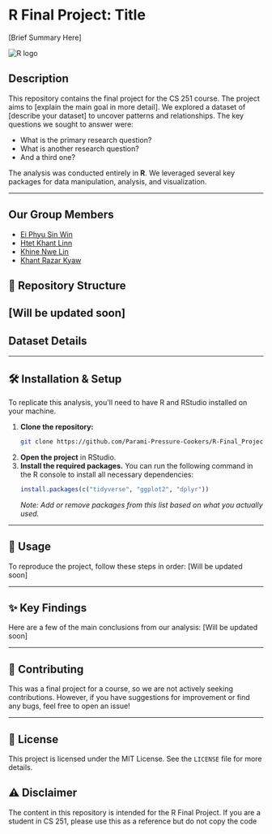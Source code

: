 # R Final Project: Title 

[Brief Summary Here]

![R logo](https://www.r-project.org/logo/Rlogo.png)

## Description

This repository contains the final project for the CS 251 course. The project aims to [explain the main goal in more detail]. We explored a dataset of [describe your dataset] to uncover patterns and relationships. The key questions we sought to answer were:

* What is the primary research question?
* What is another research question?
* And a third one?

The analysis was conducted entirely in **R**. We leveraged several key packages for data manipulation, analysis, and visualization.

---
## Our Group Members
* [Ei Phyu Sin Win](https://github.com/cathcath-ryn)
* [Htet Khant Linn](https://github.com/Htet-Khant-Linn)
* [Khine Nwe Lin](https://github.com/khinenwelynn)
* [Khant Razar Kyaw](https://github.com/khantgit)


## 📂 Repository Structure

[Will be updated soon]
---

## Dataset Details



---

## 🛠️ Installation & Setup

To replicate this analysis, you'll need to have R and RStudio installed on your machine.

1.  **Clone the repository:**
    ```bash
    git clone https://github.com/Parami-Pressure-Cookers/R-Final_Project.git
    ```
2.  **Open the project** in RStudio.
3.  **Install the required packages.** You can run the following command in the R console to install all necessary dependencies:
    ```R
    install.packages(c("tidyverse", "ggplot2", "dplyr"))
    ```
    *Note: Add or remove packages from this list based on what you actually used.*

---

## 🚀 Usage

To reproduce the project, follow these steps in order:
[Will be updated soon]


---

## ✨ Key Findings

Here are a few of the main conclusions from our analysis:
[Will be updated soon]


---

## 🤝 Contributing

This was a final project for a course, so we are not actively seeking contributions. However, if you have suggestions for improvement or find any bugs, feel free to open an issue!

---

## 📝 License

This project is licensed under the MIT License. See the `LICENSE` file for more details.


## ⚠️ Disclaimer
The content in this repository is intended for the R Final Project. If you are a student in CS 251, please use this as a reference but do not copy the code

